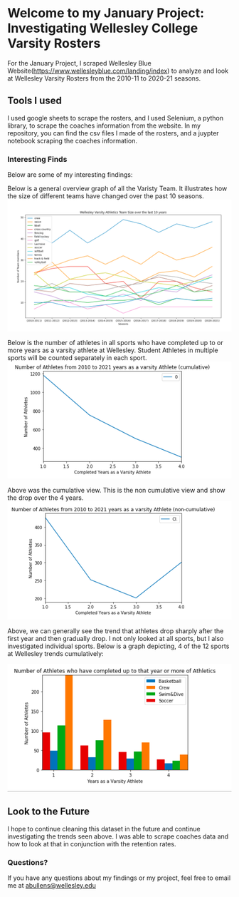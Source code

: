 # Welcome to my January Project: Investigating Wellesley College Varsity Rosters

For the January Project, I scraped Wellesley Blue Website(https://www.wellesleyblue.com/landing/index) to analyze and look at Wellesley Varsity Rosters from the 2010-11 to 2020-21 seasons. 

## Tools I used

I used google sheets to scrape the rosters, and I used Selenium, a python library, to scrape the coaches information from the website. In my repository, you can find the csv files I made of the rosters, and a juypter notebook scraping the coaches information.

### Interesting Finds
Below are some of my interesting findings:

Below is a general overview graph of all the Varisty Team. It illustrates how the size of different teams have changed over the past 10 seasons.
![Image](https://github.com/abullensmith/WellsAthletics/blob/gh-pages/images/TeamSizeGraph.png)

Below is the number of athletes in all sports who have completed up to or more years as a varsity athlete at Wellesley. Student Athletes in multiple sports will be counted separately in each sport.
![Image](https://github.com/abullensmith/WellsAthletics/blob/gh-pages/images/cumulative.png)


Above was the cumulative view. This is the non cumulative view and show the drop over the 4 years.
![Image](https://github.com/abullensmith/WellsAthletics/blob/gh-pages/images/noncumulative.png)


Above, we can generally see the trend that athletes drop sharply after the first year and then gradually drop. I not only looked at all sports, but I also investigated individual sports. Below is a graph depicting, 4 of the 12 sports at Wellesley trends cumulatively:

![Image](https://github.com/abullensmith/WellsAthletics/blob/gh-pages/images/AthleteBar.png)


## Look to the Future

I hope to continue cleaning this dataset in the future and continue investigating the trends seen above. I was able to scrape coaches data and how to look at that in conjunction with the retention rates.


### Questions?

If you have any questions about my findings or my project, feel free to email me at abullens@wellesley.edu
